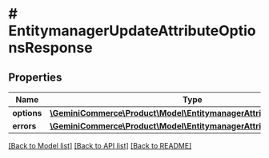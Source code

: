 # # EntitymanagerUpdateAttributeOptionsResponse


## Properties 


Name | Type | Description | Notes
------------ | ------------- | ------------- | -------------
**options**| [**\GeminiCommerce\Product\Model\EntitymanagerAttributeOption[]**](EntitymanagerAttributeOption.md) |   | [optional]
**errors**| [**\GeminiCommerce\Product\Model\EntitymanagerAttributeOptionErrors[]**](EntitymanagerAttributeOptionErrors.md) |   | [optional]


[[Back to Model list]](../../README.md#models) [[Back to API list]](../../README.md#endpoints) [[Back to README]](../../README.md)

